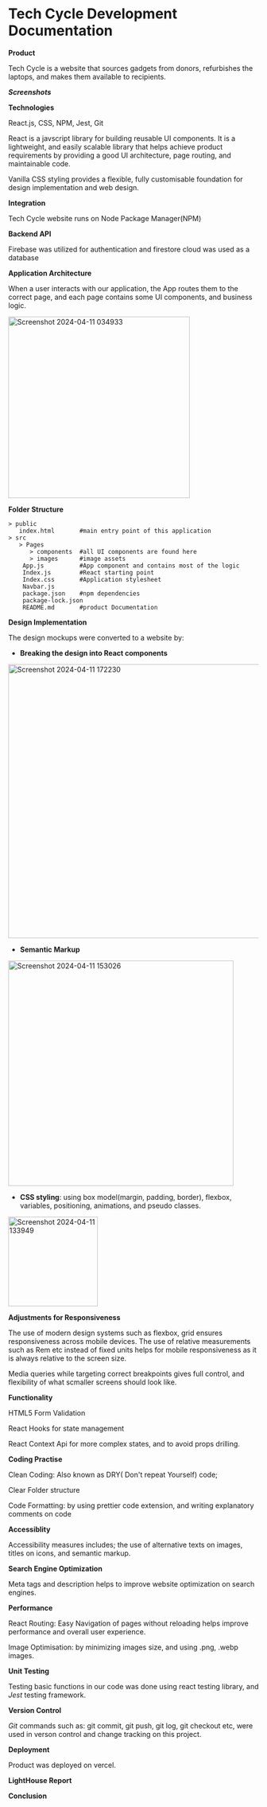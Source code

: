 # Tech Cycle Development Documentation

**Product**

Tech Cycle is a website that sources gadgets from donors, refurbishes the laptops, and makes them available to recipients.

 
 ***Screenshots***




 **Technologies**

 React.js, CSS, NPM, Jest, Git

 React is a javscript library for building reusable UI components. It is a lightweight, and easily scalable library that helps achieve product requirements by providing a good UI architecture, page routing, and maintainable code.

 Vanilla CSS styling provides a flexible, fully customisable foundation for design implementation and web  design.
 

 **Integration**

Tech Cycle website runs on Node Package Manager(NPM) 



**Backend API**

Firebase was utilized for authentication and firestore cloud was used as a database


**Application Architecture**

When a user interacts with our application, the App routes them to the correct page, and each page contains some UI components, and business logic.


<img width="365" alt="Screenshot 2024-04-11 034933" src="https://github.com/UdokaSuccess/TechCycle/assets/108351016/29f0dc76-a1ef-4f28-abb6-c781d044b5ce">


**Folder Structure**

```
> public 
   index.html       #main entry point of this application
> src
   > Pages          
      > components  #all UI components are found here
      > images      #image assets
    App.js          #App component and contains most of the logic
    Index.js        #React starting point
    Index.css       #Application stylesheet
    Navbar.js     
    package.json    #npm dependencies
    package-lock.json 
    README.md       #product Documentation

```



**Design Implementation**

The design mockups were converted to a website by:

* **Breaking the design into React components**

<img width="551" alt="Screenshot 2024-04-11 172230" src="https://github.com/UdokaSuccess/TechCycle/assets/108351016/158bdbcf-f392-49eb-a0d3-bdc374ae1944">



* **Semantic Markup**

<img width="453" alt="Screenshot 2024-04-11 153026" src="https://github.com/UdokaSuccess/TechCycle/assets/108351016/b4dfb494-a742-4222-9c67-ef64be2c1c0d">



* **CSS styling**: using box model(margin, padding, border), flexbox, variables, positioning, animations, and pseudo classes.

<img width="180" alt="Screenshot 2024-04-11 133949" src="https://github.com/UdokaSuccess/TechCycle/assets/108351016/b2b7f45c-6257-4e16-afeb-94011b1cf1b0">



**Adjustments for Responsiveness**

The use of modern design systems such as flexbox, grid ensures responsiveness across mobile devices. The use of relative measurements such as Rem etc instead of fixed units helps for mobile responsiveness as it is always relative to the screen size.

Media queries while targeting correct breakpoints gives full control, and flexibility of what scmaller screens should look like.


**Functionality**

HTML5 Form Validation

React Hooks for state management

React Context Api for more complex states, and to avoid props drilling.



**Coding Practise**

Clean Coding: Also known as DRY( Don't repeat Yourself) code;

Clear Folder structure

Code Formatting: by using prettier code extension, and writing explanatory comments on code 


**Accessiblity**

Accessibility measures includes; the use of alternative texts on images, titles on icons, and semantic markup.


**Search Engine Optimization**

Meta tags and description helps to improve website optimization on search engines.


**Performance**

React Routing: Easy Navigation of pages without reloading helps improve performance and overall user experience.

Image Optimisation: by minimizing images size, and using .png, .webp images.


**Unit Testing**

Testing basic functions in our code was done using react testing library, and *Jest* testing framework.



**Version Control**


*Git* commands such as: git commit, git push, git log, git checkout etc, were used in verson control and change tracking on this project.


**Deployment**

Product was deployed on vercel.


**LightHouse Report**




**Conclusion**










